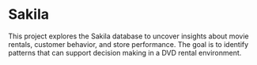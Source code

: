 # Sakila
This project explores the Sakila database to uncover insights about movie rentals, customer behavior, and store performance. The goal is to identify patterns that can support decision making in a DVD rental environment.
